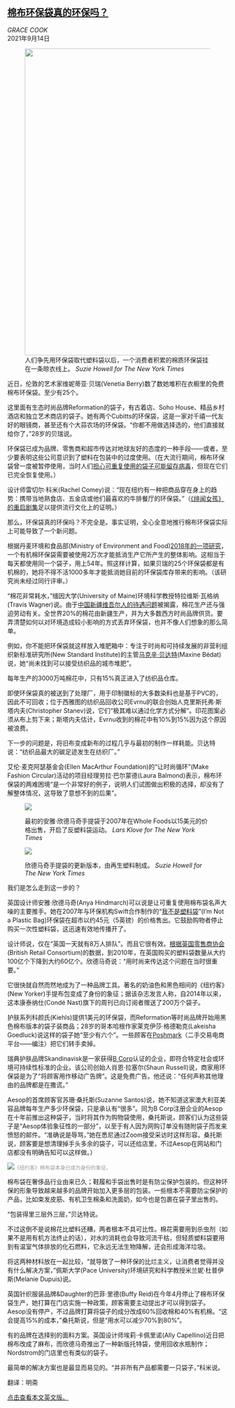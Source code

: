 <!--1631614022000-->
[棉布环保袋真的环保吗？](https://cn.nytimes.com/style/20210914/cotton-totes-climate-crisis/)
------

<address>GRACE COOK</address><time pudate="2021-09-14 05:57:54" datetime="2021-09-14 05:57:54">2021年9月14日</time><figure class="article-span-photo"><img src="https://images.weserv.nl/?url=static01.nyt.com/images/2021/08/26/fashion/23cottontotes-1/merlin_193361730_5ce971f6-4f59-4569-b4ea-fb4a9257b6d7-master1050.jpg" width="1050" height="700"><figcaption>人们争先用环保袋取代塑料袋以后，一个消费者积累的棉质环保袋挂在一条晾衣线上。 <cite>Suzie Howell for The New York Times</cite></figcaption></figure><section class="article-body"><p>近日，伦敦的艺术家维妮蒂亚·贝瑞(Venetia Berry)数了数她堆积在衣橱里的免费棉布环保袋。至少有25个。</p><p>这里面有生态时尚品牌Reformation的袋子，有古着店、Soho House、精品乡村酒店和独立艺术商店的袋子。她有两个Cubitts的环保袋，这是一家对千禧一代友好的眼镜商，甚至还有个大蒜农场的环保袋。“你都不用做选择选的，他们直接就给你了，”28岁的贝瑞说。</p><p>环保袋已成为品牌、零售商和超市传达对地球友好的态度的一种手段——或者，至少要表明这些公司意识到了塑料在包装中的过度使用。（在大流行期间，棉布环保袋曾一度被暂停使用，当时人们<a href="https://www.nytimes.com/2020/04/24/us/california-plastic-bag-ban-coronavirus.html">担心可重复使用的袋子可能留存病毒</a>，但现在它们已完全恢复使用。）</p><p>设计师雷切尔·科米(Rachel Comey)说：“现在纽约有一种把商品穿在身上的趋势：携带当地熟食店、五金店或他们最喜欢的牛排餐厅的环保袋。”（<a href="https://www.nytimes.com/2021/07/13/style/logos-lose-their-power-on-the-new-gossip-girl.html">《绯闻女孩》的重启剧集</a>足以提供流行文化上的证明。）</p><p>那么，环保袋真的环保吗？不完全是。事实证明，全心全意地推行棉布环保袋实际上可能导致了一个新问题。</p><p>根据丹麦环境和食品部(Ministry of Environment and Food)<a rel="noopener noreferrer" target="_blank" href="https://www2.mst.dk/udgiv/publications/2018/02/978-87-93614-73-4.pdf">2018年的一项研究</a>，一个有机棉环保袋需要被使用2万次才能抵消生产它所产生的整体影响。这相当于每天都使用同一个袋子，用上54年。照这样计算，如果贝瑞的25个环保袋都是有机棉的，她将不得不活1000多年才能抵消她目前的环保袋库存带来的影响。（该研究尚未经过同行评审。）</p><p>“棉花非常耗水，”缅因大学(University of Maine)环境科学教授特拉维斯·瓦格纳(Travis Wagner)说。由于<a href="https://cn.nytimes.com/business/20210407/xinjiang-china-cotton-brands/">中国新疆维吾尔人的待遇问题</a>被揭露，棉花生产还与强迫劳动有关。全世界20%的棉花由新疆生产，并为大多数西方时尚品牌供货。要弄清楚如何以对环境造成较小影响的方式丢弃环保袋，也并不像人们想象的那么简单。</p><p>例如，你不能把环保袋就这样放入堆肥箱中：专注于时尚和可持续发展的非营利组织新标准研究所(New Standard Institute)的主管<a href="https://www.nytimes.com/2021/06/03/style/jeans-fashion-sustainability-.html">马克辛·贝达特</a>(Maxine Bédat)说，她“尚未找到可以接受纺织品的城市堆肥”。</p><p>每年生产的3000万吨棉花中，只有15%真正进入了纺织品仓库。</p><p>即使环保袋真的被送到了处理厂，用于印制徽标的大多数染料也是基于PVC的，因此不可回收；位于西雅图的纺织品回收公司Evrnu的联合创始人克里斯托弗·斯塔内夫(Christopher Stanev)说，它们“极其难以通过化学方式分解”。印花图案必须从布上剪下来；斯塔内夫估计，Evrnu收到的棉花中有10%到15%因为这个原因被浪费。</p><p>下一步的问题是，将旧布变成新布的过程几乎与最初的制作一样耗能。贝达特说：“纺织品最大的碳足迹发生在纺织厂。”</p><p>艾伦·麦克阿瑟基金会(Ellen MacArthur Foundation)的“让时尚循环”(Make Fashion Circular)活动的项目经理劳拉·巴尔蒙德(Laura Balmond)表示，棉布环保袋的两难困境“是一个非常好的例子，说明人们试图做出积极的选择，却没有了解整体情况，这导致了意想不到的后果”。</p><p><figure class="article-inline-photo"><img src="https://images.weserv.nl/?url=static01.nyt.com/images/2021/08/26/fashion/23COTTONTOTES-Anya-Hindmarch/23COTTONTOTES-Anya-Hindmarch-jumbo.jpg"></p><figcaption>最初的安雅·欣德马奇手提袋于2007年在Whole Foods以15美元的价格出售，开启了反塑料袋运动。 <cite>Lars Klove for The New York Times</cite></figcaption></figure><p><figure class="article-inline-photo"><img src="https://images.weserv.nl/?url=static01.nyt.com/images/2021/08/26/fashion/23cottontotes-plastic-bag/23cottontotes-plastic-bag-jumbo.jpg"></p><figcaption>欣德马奇手提袋的更新版本，由再生塑料制成。 <cite>Suzie Howell for The New York Times</cite></figcaption></figure><p>我们是怎么走到这一步的？</p><p>英国设计师安雅·欣德马奇(Anya Hindmarch)可以说是让可重复使用棉布袋名声大噪的主要推手。她在2007年与环保机构Swift合作制作的“<a rel="noopener noreferrer" target="_blank" href="https://gothamist.com/arts-entertainment/the-im-not-a-plastic-bag-craze-hits-new-york">我不是塑料袋</a>”(I’m Not a Plastic Bag)环保袋在超市以约45元（5英镑）的价格售出。它鼓励购物者停止购买一次性塑料袋，这迅速有效地传播开了。</p><p>设计师说，仅在“英国一天就有8万人排队”。而且它很有效。<a rel="noopener noreferrer" target="_blank" href="https://www.bbc.com/news/uk-11084876">根据英国零售商协会</a>(British Retail Consortium)的数据，到2010年，在英国购买的塑料袋数量从大约100亿个下降到大约60亿个。欣德马奇说：“用时尚来传达这个问题在当时很重要。”</p><p>它很快就自然而然地成为了一种品牌工具。著名的奶油色和黑色相间的《纽约客》(New Yorker)手提布包变成了身份的象征；据该杂志发言人称，自2014年以来，这本康泰纳仕(Condé Nast)旗下的周刊已向订阅者赠送了200万个袋子。</p><p>护肤系列科颜氏(Kiehls)提供1美元的环保袋，而Reformation等时尚品牌开始用黑色棉布版本的袋子装商品；28岁的哥本哈根作家莱克伊莎·格德勒克(Lakeisha Goedluck)说这样的袋子她“至少有六个”。一些顾客在<a rel="noopener noreferrer" target="_blank" href="https://poshmark.com/brand/Reformation-Women-Bags-Totes">Poshmark</a>（二手交易电商平台——编注）把它们转手卖掉。</p><p>瑞典护肤品牌Skandinavisk是一家获得<a href="https://www.nytimes.com/2019/10/17/business/certified-b-corps.html">B Corp</a>认证的企业，即符合特定社会或环境可持续性标准的企业。该公司创始人肖恩·拉塞尔(Shaun Russell)说，商家用环保袋是为了“将顾客用作移动广告牌”。这是免费广告。他还说：“任何声称其他理由的品牌都是在撒谎。”</p><p>Aesop的首席顾客官苏珊·桑托斯(Suzanne Santos)说，她不知道这家澳大利亚美容品牌每年生产多少环保袋，只是承认有“很多”。同为B Corp注册企业的Aesop在十年前推出这种袋子，当时将其作为购物袋使用，桑托斯说，顾客们认为这些袋子是“Aesop体验象征性的一部分”，以至于有人因为网购订单没有随附袋子而发来愤怒的邮件。“准确说是辱骂，”她在悉尼通过Zoom接受采访时这样形容。桑托斯说，顾客要是想清理掉手头多余的袋子，可以还给店里，不过Aesop在网站和门店都没有明确告知可以这样做。）</p><p><img src="https://images.weserv.nl/?url=static01.nyt.com/images/2021/08/23/fashion/23cottontotes-new-yorker/merlin_193361808_e77f6b27-ddae-4890-85c6-331b05692f21-master1050.jpg"><small style="color: #999;">《纽约客》棉布袋本身已成为身份的象征。</small></p><p>棉布袋在奢侈品行业由来已久；鞋履和手袋出售时是有防尘保护包装的。但这种环保的形象导致越来越多的品牌开始加入更多层的包装。一些根本不需要防尘保护的产品，比如束发皮筋、有机卫生棉条和洗面奶，如今也是包裹在袋子里出售的。</p><p>“包装得里三层外三层，”贝达特说。</p><p>不过这倒不是说棉花比塑料还糟，两者根本不具可比性。棉花需要用到杀虫剂（如果不是用有机方法终止的话），对水的消耗也会导致河流干枯，但轻质塑料袋要用到有温室气体排放的化石燃料，它永远无法生物降解，还会形成海洋垃圾。</p><p>将这两种材料放在一起比较，“就导致了一种环保的比烂主义，让消费者觉得并没有什么解决方案，”佩斯大学(Pace University)环境研究和科学教授米兰妮·杜普伊斯(Melanie Dupuis)说。</p><p>英国针织服装品牌&Daughter的巴菲·里德(Buffy Reid)在今年4月停止了棉布环保袋生产，她打算在门店实施一种政策，顾客需要主动提出才可以得到袋子。Aesop没有停产，不过品牌打算将袋子的成分改成60%回收棉和40%有机棉。“这会提高15%的成本，”桑托斯说，但是“用水可以减少70%到80%”。</p><p>有的品牌在选择别的面料方案。英国设计师埃莉·卡佩里诺(Ally Capellino)近日把棉布改成了麻布，而欣德马奇推出了一种新版托特袋，使用回收水瓶制作；Nordstrom的门店里也有类似的袋子。</p><p>最简单的解决方案也是最显而易见的。“并非所有产品都需要一只袋子，”科米说。</p></section><footer class="author-info"><p>翻译：明斋</p><p><a rel="nofollow" target="_blank" href="https://www.nytimes.com/2021/08/24/style/cotton-totes-climate-crisis.html">点击查看本文英文版。</a></p></footer>
